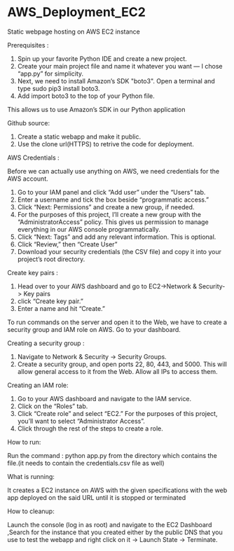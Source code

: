 # AWS_Deployment_EC2
Static webpage hosting on AWS EC2 instance

Prerequisites :
  
  1.  Spin up your favorite Python IDE and create a new project.
  2.  Create your main project file and name it whatever you want — I chose “app.py” for simplicity.
  3.  Next, we need to install Amazon’s SDK "boto3". Open a terminal and type sudo pip3 install boto3.
  4.  Add import boto3 to the top of your Python file.
   
This allows us to use Amazon’s SDK in our Python application
 
 
Github source:
  
  1. Create a static webapp and make it public.
  2. Use the clone url(HTTPS) to retrive the code for deployment.


AWS Credentials :

Before we can actually use anything on AWS, we need credentials for the AWS account.

  1.  Go to your IAM panel and click “Add user” under the “Users” tab.
  2.  Enter a username and tick the box beside “programmatic access.”
  3.  Click “Next: Permissions” and create a new group, if needed.
  4.  For the purposes of this project, I’ll create a new group with the “AdministratorAccess” policy. This gives us permission to manage everything in our AWS console programmatically.
  5.  Click “Next: Tags” and add any relevant information. This is optional.
  6.  Click “Review,” then “Create User”
  7.  Download your security credentials (the CSV file) and copy it into your project’s root directory.
  
  
Create key pairs :
  1.  Head over to your AWS dashboard and go to EC2->Network & Security-> Key pairs
  2.  click “Create key pair.”
  3.  Enter a name and hit “Create.”
  
  
To run commands on the server and open it to the Web, we have to create a security group and IAM role on AWS.    Go to your dashboard.

Creating a security group :

  1.  Navigate to Network & Security -> Security Groups.
  2.  Create a security group, and open ports 22, 80, 443, and 5000. This will allow general access to it from the Web. Allow all IPs to access them.


Creating an IAM role:

  1.  Go to your AWS dashboard and navigate to the IAM service.
  2.  Click on the “Roles” tab.
  3.  Click “Create role” and select “EC2.” For the purposes of this project, you’ll want to select “Administrator Access”.
  4.  Click through the rest of the steps to create a role.


How to run:

  Run the command : python app.py
  from the directory which contains the file.(it needs to contain the credentials.csv file     as well)


What is running:

  It creates a EC2 instance on AWS with the given specifications with the web app deployed on the said URL until it is stopped or terminated


How to cleanup:

  Launch the console (log in as root) and navigate to the EC2 Dashboard ,Search for the instance that you created either by the public DNS that you use to test the webapp and right click on it -> Launch State -> Terminate.
						 							
  
 						
					 				
			
		
 
